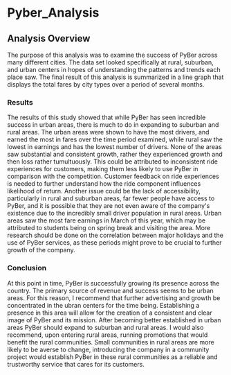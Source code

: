 # Pyber_Analysis

## Analysis Overview
The purpose of this analysis was to examine the success of PyBer across many different cities. The data set looked specifically at rural, suburban, and urban centers in hopes of understanding the patterns and trends each place saw. The final result of this analysis is summarized in a line graph that displays the total fares by city types over a period of several months. 
    

### Results 
The results of this study showed that while PyBer has seen incredible success in urban areas, there is much to do in expanding to suburban and rural areas. The urban areas were shown to have the most drivers, and earned the most in fares over the time period examined, while rural saw the lowest in earnings and has the lowest number of drivers. None of the areas saw substantial and consistent growth, rather they experienced growth and then loss rather tumultuously. This could be attributed to inconsistent ride experiences for customers, making them less likely to use PyBer in comparison with the competition. Customer feedback on ride experiences is needed to further understand how the ride component influences likelihood of return.  Another issue could be the lack of accessibility, particularly in rural and suburban areas, far fewer people have access to PyBer, and it is possible that they are not even aware of the company's existence due to the incredibly small driver population in rural areas. Urban areas saw the most fare earnings in March of this year, which may be attributed to students being on spring break and visiting the area. More research should be done on the correlation between major holidays and the use of PyBer services, as these periods might prove to be crucial to further growth of the company. 
    
### Conclusion
At this point in time, PyBer is successfully growing its presence across the country. The primary source of revenue and success seems to be urban areas. For this reason, I recommend that further advertising and growth be concentrated in the ubran centers for the time being. Establishing a presence in this area will allow for the creation of a consistent and clear image of PyBer and its mission. After becoming better established in urban areas PyBer should expand to suburban and rural areas. I would also recommend, upon entering rural areas, running promotions that would benefit the rural communities. Small communities in rural areas are more likely to be averse to change, introducing the company in a community project would establish PyBer in these rural communities as a reliable and trustworthy service that cares for its customers.

